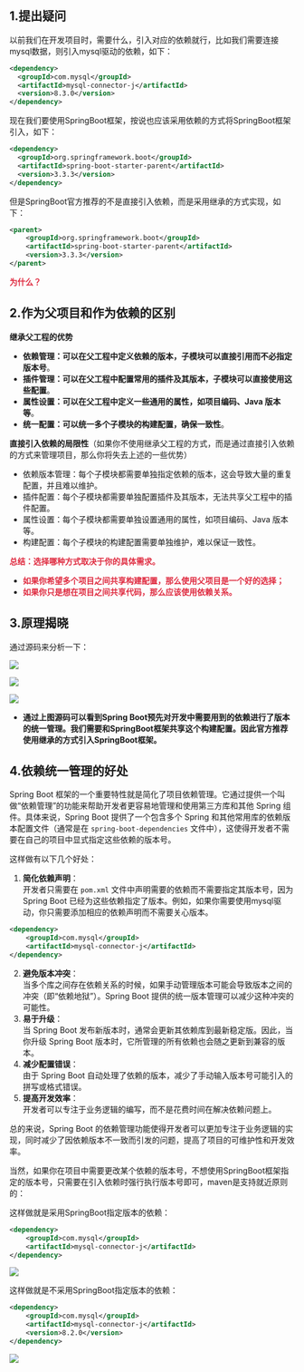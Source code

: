 
## 1.提出疑问
以前我们在开发项目时，需要什么，引入对应的依赖就行，比如我们需要连接mysql数据，则引入mysql驱动的依赖，如下：

```xml
<dependency>
  <groupId>com.mysql</groupId>
  <artifactId>mysql-connector-j</artifactId>
  <version>8.3.0</version>
</dependency>
```

现在我们要使用SpringBoot框架，按说也应该采用依赖的方式将SpringBoot框架引入，如下：

```xml
<dependency>
  <groupId>org.springframework.boot</groupId>
  <artifactId>spring-boot-starter-parent</artifactId>
  <version>3.3.3</version>
</dependency>
```

但是SpringBoot官方推荐的不是直接引入依赖，而是采用继承的方式实现，如下：

```xml
<parent>
    <groupId>org.springframework.boot</groupId>
    <artifactId>spring-boot-starter-parent</artifactId>
    <version>3.3.3</version>
</parent>
```

**<font style="color:#DF2A3F;">为什么？</font>**


## 2.作为父项目和作为依赖的区别

**继承父工程的优势**  
+ **依赖管理：可以在父工程中定义依赖的版本，子模块可以直接引用而不必指定版本号**。
+ **插件管理：可以在父工程中配置常用的插件及其版本，子模块可以直接使用这些配置**。
+ **属性设置：可以在父工程中定义一些通用的属性，如项目编码、Java 版本等**。
+ **统一配置：可以统一多个子模块的构建配置，确保一致性**。

**直接引入依赖的局限性**（如果你不使用继承父工程的方式，而是通过直接引入依赖的方式来管理项目，那么你将失去上述的一些优势）  
+ 依赖版本管理：每个子模块都需要单独指定依赖的版本，这会导致大量的重复配置，并且难以维护。
+ 插件配置：每个子模块都需要单独配置插件及其版本，无法共享父工程中的插件配置。
+ 属性设置：每个子模块都需要单独设置通用的属性，如项目编码、Java 版本等。
+ 构建配置：每个子模块的构建配置需要单独维护，难以保证一致性。



**<font style="color:#DF2A3F;">总结：选择哪种方式取决于你的具体需求。</font>**
+ **<font style="color:#DF2A3F;">如果你希望多个项目之间共享构建配置，那么使用父项目是一个好的选择；</font>**
+ **<font style="color:#DF2A3F;">如果你只是想在项目之间共享代码，那么应该使用依赖关系。</font>**

**<font style="color:#DF2A3F;"></font>**



## 3.原理揭晓
通过源码来分析一下：

![](https://cdn.nlark.com/yuque/0/2024/png/21376908/1729322787542-83e28268-e350-4a0d-878d-b14d556588d8.png)

![](https://cdn.nlark.com/yuque/0/2024/png/21376908/1729322856005-03b2b68d-b933-4fd2-ad79-dd7c98b3c47f.png)

![](https://cdn.nlark.com/yuque/0/2024/png/21376908/1729322894485-d1bbdc9e-b225-4aa7-aee1-05b357e56777.png)
* **通过上图源码可以看到Spring Boot预先对开发中需要用到的依赖进行了版本的统一管理。我们需要和SpringBoot框架共享这个构建配置。因此官方推荐使用继承的方式引入SpringBoot框架。**

## 4.依赖统一管理的好处
Spring Boot 框架的一个重要特性就是简化了项目依赖管理。它通过提供一个叫做“依赖管理”的功能来帮助开发者更容易地管理和使用第三方库和其他 Spring 组件。具体来说，Spring Boot 提供了一个包含多个 Spring 和其他常用库的依赖版本配置文件（通常是在 `spring-boot-dependencies` 文件中），这使得开发者不需要在自己的项目中显式指定这些依赖的版本号。

这样做有以下几个好处：

1. **简化依赖声明**：  
开发者只需要在 `pom.xml` 文件中声明需要的依赖而不需要指定其版本号，因为 Spring Boot 已经为这些依赖指定了版本。例如，如果你需要使用mysql驱动，你只需要添加相应的依赖声明而不需要关心版本。

```xml
<dependency>
    <groupId>com.mysql</groupId>
    <artifactId>mysql-connector-j</artifactId>
</dependency>
```

2. **避免版本冲突**：  
当多个库之间存在依赖关系的时候，如果手动管理版本可能会导致版本之间的冲突（即“依赖地狱”）。Spring Boot 提供的统一版本管理可以减少这种冲突的可能性。
3. **易于升级**：  
当 Spring Boot 发布新版本时，通常会更新其依赖库到最新稳定版。因此，当你升级 Spring Boot 版本时，它所管理的所有依赖也会随之更新到兼容的版本。
4. **减少配置错误**：  
由于 Spring Boot 自动处理了依赖的版本，减少了手动输入版本号可能引入的拼写或格式错误。
5. **提高开发效率**：  
开发者可以专注于业务逻辑的编写，而不是花费时间在解决依赖问题上。

总的来说，Spring Boot 的依赖管理功能使得开发者可以更加专注于业务逻辑的实现，同时减少了因依赖版本不一致而引发的问题，提高了项目的可维护性和开发效率。



当然，如果你在项目中需要更改某个依赖的版本号，不想使用SpringBoot框架指定的版本号，只需要在引入依赖时强行执行版本号即可，maven是支持就近原则的：

这样做就是采用SpringBoot指定版本的依赖：

```xml
<dependency>
    <groupId>com.mysql</groupId>
    <artifactId>mysql-connector-j</artifactId>
</dependency>
```

![](https://cdn.nlark.com/yuque/0/2024/png/21376908/1729325886312-d3c4456c-5703-4982-9fc6-d3cd652ed1b9.png)

这样做就是不采用SpringBoot指定版本的依赖：

```xml
<dependency>
    <groupId>com.mysql</groupId>
    <artifactId>mysql-connector-j</artifactId>
    <version>8.2.0</version>
</dependency>
```

![](https://cdn.nlark.com/yuque/0/2024/png/21376908/1729325956226-6f579f96-4e12-4c6b-99bc-dab8c044b9d4.png)




